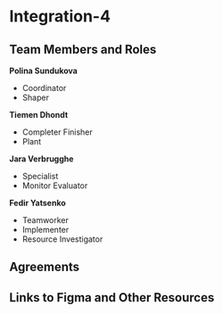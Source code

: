 # Integration-4

## Team Members and Roles

**Polina Sundukova**  
- Coordinator  
- Shaper  

**Tiemen Dhondt**  
- Completer Finisher  
- Plant  

**Jara Verbrugghe**  
- Specialist  
- Monitor Evaluator  

**Fedir Yatsenko**  
- Teamworker  
- Implementer  
- Resource Investigator  

## Agreements


## Links to Figma and Other Resources
